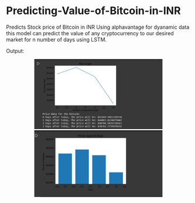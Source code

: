 # Predicting-Value-of-Bitcoin-in-INR
Predicts Stock price of Bitcoin in INR
Using alphavantage for dyanamic data this model can predict the value of any cryptocurrency
to our desired market for n number of days using LSTM.



Output:
<p align="center">
  <img src="Screenshot (49).png" width="350" title="hover text">
  <img src="Screenshot (48).png" width="350" alt="accessibility text">
</p>
